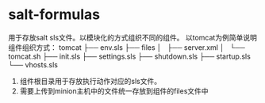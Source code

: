 salt-formulas
=============

用于存放salt sls文件。以模块化的方式组织不同的组件。
以tomcat为例简单说明组件组织方式：
tomcat
├── env.sls
├── files
│   ├── server.xml
│   └── tomcat.sh
├── init.sls
├── settings.sls
├── shutdown.sls
├── startup.sls
└── vhosts.sls

1. 组件根目录用于存放执行动作对应的sls文件。
2. 需要上传到minion主机中的文件统一存放到组件的files文件中
